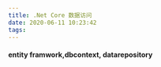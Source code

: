```yaml
---
title: .Net Core 数据访问
date: 2020-06-11 10:23:42
tags:
---
```

#### entity framwork,dbcontext, datarepository
